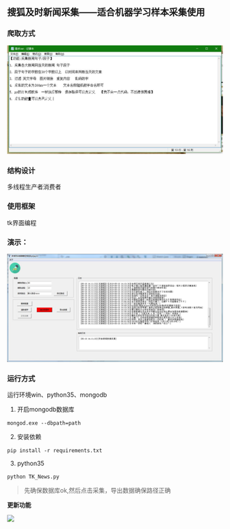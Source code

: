 
## 搜狐及时新闻采集——适合机器学习样本采集使用

### 爬取方式

![](https://raw.githubusercontent.com/Hatcat123/GraphicBed/master/Img/20190512203013.jpg)


### 结构设计

多线程生产者消费者

### 使用框架

tk界面编程

### 演示：

![](https://raw.githubusercontent.com/Hatcat123/GraphicBed/master/Img/20190512202741.jpg)



### 运行方式

运行环境win、python35、mongodb

1. 开启mongodb数据库

```
mongod.exe --dbpath=path
```

2. 安装依赖

```
pip install -r requirements.txt
```
3. python35

```
python TK_News.py
```

> 先确保数据库ok,然后点击采集，导出数据确保路径正确

**更新功能**

![](https://raw.githubusercontent.com/Hatcat123/GraphicBed/master/Img/20190520213812.gif)

